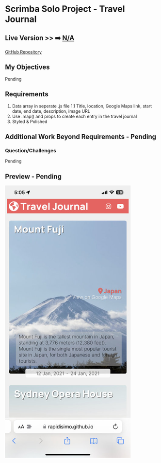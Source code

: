 # Scrimba Solo Project - Travel Journal

## Live Version >> ➡️ [N/A](https://#)
[GitHub Repository](https://github.com/Rapidisimo/digital-business-card)

## My Objectives
Pending

## Requirements
1. Data array in seperate .js file
    1.1 Title, location, Google Maps link, start date, end date, description, image URL
2. Use .map() and props to create each entry in the travel journal
3. Styled & Polished

## Additional Work Beyond Requirements - Pending

### Question/Challenges
Pending

## Preview - Pending
![App-Preview](./preview.jpg)
